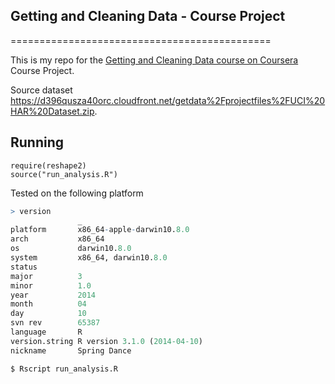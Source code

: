 ## Getting and Cleaning Data - Course Project
=============================================

This is my repo for the [Getting and Cleaning Data course on Coursera](https://www.coursera.org/course/getdata) Course Project.

Source dataset https://d396qusza40orc.cloudfront.net/getdata%2Fprojectfiles%2FUCI%20HAR%20Dataset.zip.

##  Running
```{r}
require(reshape2)
source("run_analysis.R")
```

Tested on the following platform
```R
> version
               _                           
platform       x86_64-apple-darwin10.8.0   
arch           x86_64                      
os             darwin10.8.0                
system         x86_64, darwin10.8.0        
status                                     
major          3                           
minor          1.0                         
year           2014                        
month          04                          
day            10                          
svn rev        65387                       
language       R                           
version.string R version 3.1.0 (2014-04-10)
nickname       Spring Dance     
```
 

```bash
$ Rscript run_analysis.R
```

